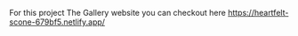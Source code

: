 For this project The Gallery website
you can checkout here
https://heartfelt-scone-679bf5.netlify.app/

